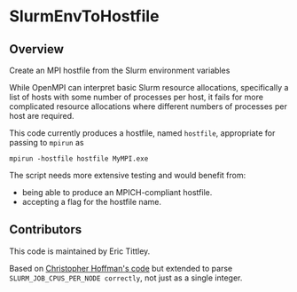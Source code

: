 # SlurmEnvToHostfile

## Overview
Create an MPI hostfile from the Slurm environment variables

While OpenMPI can interpret basic Slurm resource allocations, specifically a list of hosts with some number of processes per host, it fails for more complicated resource allocations where different numbers of processes per host are required.

This code currently produces a hostfile, named `hostfile`, appropriate for passing to `mpirun` as

```
mpirun -hostfile hostfile MyMPI.exe
```

The script needs more extensive testing and would benefit from:
* being able to produce an MPICH-compliant hostfile.
* accepting a flag for the hostfile name.

## Contributors

This code is maintained by Eric Tittley.

Based on [Christopher Hoffman's code](https://github.com/pftool/pftool/blob/master/scripts/pfscripts.py)
but extended to parse `SLURM_JOB_CPUS_PER_NODE correctly`, not just as a single integer.
